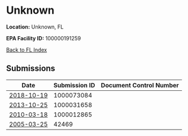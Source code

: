 # Unknown

**Location:** Unknown, FL

**EPA Facility ID:** 100000191259

[Back to FL Index](../../index.md)

## Submissions

| Date | Submission ID | Document Control Number |
|------|--------------|-------------------------|
| [2018-10-19](submissions/1000073084.md) | 1000073084 |  |
| [2013-10-25](submissions/1000031658.md) | 1000031658 |  |
| [2010-03-18](submissions/1000012865.md) | 1000012865 |  |
| [2005-03-25](submissions/42469.md) | 42469 |  |
